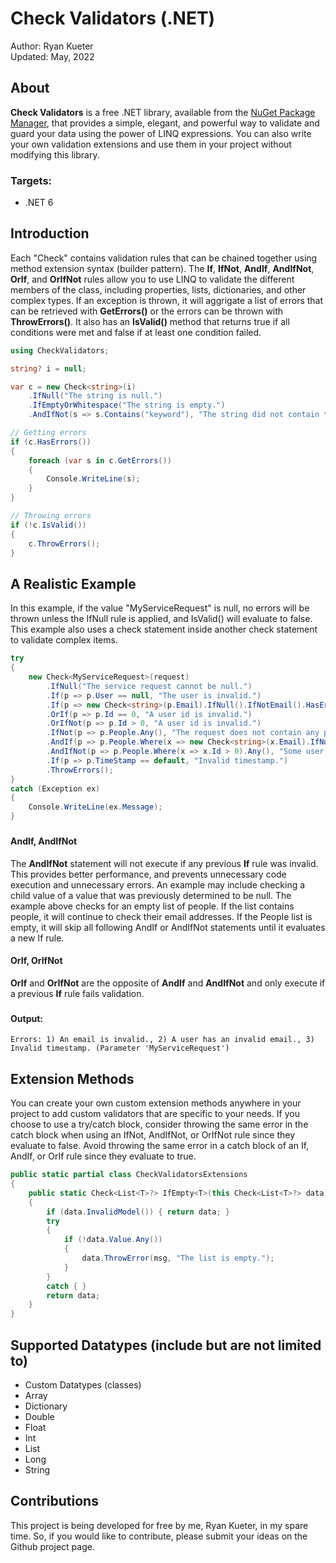 # Check Validators (.NET)

Author: Ryan Kueter  
Updated: May, 2022

## About

**Check Validators** is a free .NET library, available from the [NuGet Package Manager](https://www.nuget.org/packages/CheckValidators), that provides a simple, elegant, and powerful way to validate and guard your data using the power of LINQ expressions. You can also write your own validation extensions and use them in your project without modifying this library.

### Targets:
- .NET 6

   


## Introduction

Each "Check" contains validation rules that can be chained together using method extension syntax (builder pattern). The **If**, **IfNot**, **AndIf**, **AndIfNot**, **OrIf**, and **OrIfNot** rules allow you to use LINQ to validate the different members of the class, including properties, lists, dictionaries, and other complex types. If an exception is thrown, it will aggrigate a list of errors that can be retrieved with **GetErrors()** or the errors can be thrown with **ThrowErrors()**. It also has an **IsValid()** method that returns true if all conditions were met and false if at least one condition failed. 

```csharp
using CheckValidators;

string? i = null;

var c = new Check<string>(i)
    .IfNull("The string is null.")
    .IfEmptyOrWhitespace("The string is empty.")
    .AndIfNot(s => s.Contains("keyword"), "The string did not contain the keyword.");

// Getting errors
if (c.HasErrors())
{
    foreach (var s in c.GetErrors())
    {
        Console.WriteLine(s);
    }
}

// Throwing errors
if (!c.IsValid())
{
    c.ThrowErrors();
}
```
###
## A Realistic Example

In this example, if the value "MyServiceRequest" is null, no errors will be thrown unless the IfNull rule is applied, and IsValid() will evaluate to false. This example also uses a check statement inside another check statement to validate complex items.

```csharp
try
{
    new Check<MyServiceRequest>(request)
        .IfNull("The service request cannot be null.")
        .If(p => p.User == null, "The user is invalid.")
        .If(p => new Check<string>(p.Email).IfNull().IfNotEmail().HasErrors(), "An email is invalid.")
        .OrIf(p => p.Id == 0, "A user id is invalid.")
        .OrIfNot(p => p.Id > 0, "A user id is invalid.")
        .IfNot(p => p.People.Any(), "The request does not contain any people.")
        .AndIf(p => p.People.Where(x => new Check<string>(x.Email).IfNull().IfNotEmail().HasErrors()).Any(), "A user has an invalid email.")
        .AndIfNot(p => p.People.Where(x => x.Id > 0).Any(), "Some user ids are invalid.")
        .If(p => p.TimeStamp == default, "Invalid timestamp.")
        .ThrowErrors();
}
catch (Exception ex)
{
    Console.WriteLine(ex.Message);
}
``` 
###
#### AndIf, AndIfNot

The **AndIfNot** statement will not execute if any previous **If** rule was invalid. This provides better performance, and prevents unnecessary code execution and unnecessary errors. An example may include checking a child value of a value that was previously determined to be null. The example above checks for an empty list of people. If the list contains people, it will continue to check their email addresses. If the People list is empty, it will skip all following AndIf or AndIfNot statements until it evaluates a new If rule.

#### OrIf, OrIfNot

**OrIf** and **OrIfNot** are the opposite of **AndIf** and **AndIfNot** and only execute if a previous **If** rule fails validation.

###
#### Output:

```console
Errors: 1) An email is invalid., 2) A user has an invalid email., 3) Invalid timestamp. (Parameter 'MyServiceRequest')
```
###
## Extension Methods

You can create your own custom extension methods anywhere in your project to add custom validators that are specific to your needs. If you choose to use a try/catch block, consider throwing the same error in the catch block when using an IfNot, AndIfNot, or OrIfNot rule since they evaluate to false. Avoid throwing the same error in a catch block of an If, AndIf, or OrIf rule since they evaluate to true. 

```csharp
public static partial class CheckValidatorsExtensions
{
    public static Check<List<T>?> IfEmpty<T>(this Check<List<T>?> data, string msg = "")
    {
        if (data.InvalidModel()) { return data; }
        try
        {
            if (!data.Value.Any())
            {
                data.ThrowError(msg, "The list is empty.");
            }
        }
        catch { }
        return data;
    }
}
```
###
## Supported Datatypes (include but are not limited to)
- Custom Datatypes (classes)
- Array
- Dictionary
- Double
- Float
- Int
- List
- Long
- String

###
## Contributions

This project is being developed for free by me, Ryan Kueter, in my spare time. So, if you would like to contribute, please submit your ideas on the Github project page.